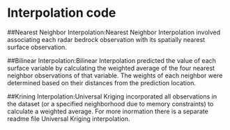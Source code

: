 
# **Interpolation code**
##Nearest Neighbor Interpolation:Nearest Neighbor Interpolation involved associating each radar bedrock observation with its spatially nearest surface observation.

##Bilinear Interpolation:Bilinear Interpolation predicted the value of each surface variable by calculating the weighted average of the four nearest neighbor observations of that variable. The weights of each neighbor were determined based on their distances from the prediction location.

##Krining Interpolation:Universal Kriging incorporated all observations in the dataset (or a specified neighborhood due to memory constraints) to calculate a weighted average. For more inormation there is a separate readme file Universal Kriging interpolation. 



